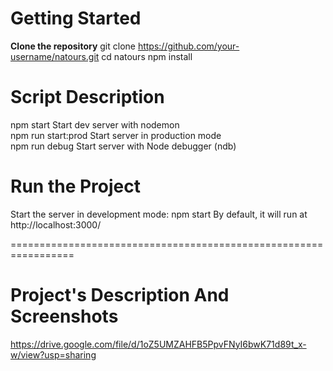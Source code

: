 # Getting Started

**Clone the repository**
  git clone https://github.com/your-username/natours.git
  cd natours
  npm install
 
# Script	Description
  npm start	Start dev server with nodemon <br />
  npm run start:prod	Start server in production mode <br />
  npm run debug	Start server with Node debugger (ndb)
  
# Run the Project
  Start the server in development mode:
    npm start
  By default, it will run at http://localhost:3000/

=================================================================
# Project's Description And Screenshots
https://drive.google.com/file/d/1oZ5UMZAHFB5PpvFNyI6bwK71d89t_x-w/view?usp=sharing
